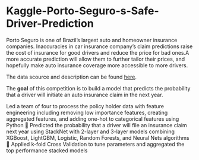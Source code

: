 # Kaggle-Porto-Seguro-s-Safe-Driver-Prediction

Porto Seguro is one of Brazil’s largest auto and homeowner insurance companies. Inaccuracies in car insurance company’s claim predictions raise the cost of insurance for good drivers and reduce the price for bad ones.A more accurate prediction will allow them to further tailor their prices, and hopefully make auto insurance coverage more accessible to more drivers.

The data scource and description can be found [here](https://www.kaggle.com/c/porto-seguro-safe-driver-prediction).

The **goal** of this competition is to build a model that predicts the probability that a driver will initiate an auto insurance claim in the next year.


Led a team of four to process the policy holder data with feature engineering including removing low importance features, creating aggregated features, and adding one-hot to categorical features using Python
 Predicted the probability that a driver will file an insurance claim next year using StackNet with 2-layer and 3-layer models combining XGBoost, LightGBM, Logistic, Random Forests, and Neural Nets algorithms
 Applied k-fold Cross Validation to tune parameters and aggregated the top performance stacked models
